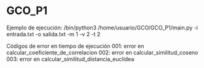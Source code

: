 # GCO_P1
Ejemplo de ejecución:
  /bin/python3 /home/usuario/GCO/GCO_P1/main.py -i entrada.txt -o salida.txt -m 1 -v 2 -t 2


Códigos de error en tiempo de ejecución
  001: error en calcular_coeficiente_de_correlacion
  002: error en calcular_similitud_coseno
  003: error en calcular_similitud_distancia_euclídea
